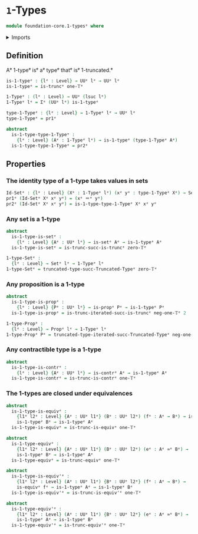 # `1`-Types

```agda
module foundation-core.1-typesᵉ where
```

<details><summary>Imports</summary>

```agda
open import foundation.contractible-typesᵉ
open import foundation.dependent-pair-typesᵉ
open import foundation.truncated-typesᵉ
open import foundation.universe-levelsᵉ

open import foundation-core.equivalencesᵉ
open import foundation-core.identity-typesᵉ
open import foundation-core.propositionsᵉ
open import foundation-core.setsᵉ
open import foundation-core.truncation-levelsᵉ
```

</details>

## Definition

Aᵉ 1-typeᵉ isᵉ aᵉ typeᵉ thatᵉ isᵉ 1-truncated.ᵉ

```agda
is-1-typeᵉ : {lᵉ : Level} → UUᵉ lᵉ → UUᵉ lᵉ
is-1-typeᵉ = is-truncᵉ one-𝕋ᵉ

1-Typeᵉ : (lᵉ : Level) → UUᵉ (lsuc lᵉ)
1-Typeᵉ lᵉ = Σᵉ (UUᵉ lᵉ) is-1-typeᵉ

type-1-Typeᵉ : {lᵉ : Level} → 1-Typeᵉ lᵉ → UUᵉ lᵉ
type-1-Typeᵉ = pr1ᵉ

abstract
  is-1-type-type-1-Typeᵉ :
    {lᵉ : Level} (Aᵉ : 1-Typeᵉ lᵉ) → is-1-typeᵉ (type-1-Typeᵉ Aᵉ)
  is-1-type-type-1-Typeᵉ = pr2ᵉ
```

## Properties

### The identity type of a 1-type takes values in sets

```agda
Id-Setᵉ : {lᵉ : Level} (Xᵉ : 1-Typeᵉ lᵉ) (xᵉ yᵉ : type-1-Typeᵉ Xᵉ) → Setᵉ lᵉ
pr1ᵉ (Id-Setᵉ Xᵉ xᵉ yᵉ) = (xᵉ ＝ᵉ yᵉ)
pr2ᵉ (Id-Setᵉ Xᵉ xᵉ yᵉ) = is-1-type-type-1-Typeᵉ Xᵉ xᵉ yᵉ
```

### Any set is a 1-type

```agda
abstract
  is-1-type-is-setᵉ :
    {lᵉ : Level} {Aᵉ : UUᵉ lᵉ} → is-setᵉ Aᵉ → is-1-typeᵉ Aᵉ
  is-1-type-is-setᵉ = is-trunc-succ-is-truncᵉ zero-𝕋ᵉ

1-type-Setᵉ :
  {lᵉ : Level} → Setᵉ lᵉ → 1-Typeᵉ lᵉ
1-type-Setᵉ = truncated-type-succ-Truncated-Typeᵉ zero-𝕋ᵉ
```

### Any proposition is a 1-type

```agda
abstract
  is-1-type-is-propᵉ :
    {lᵉ : Level} {Pᵉ : UUᵉ lᵉ} → is-propᵉ Pᵉ → is-1-typeᵉ Pᵉ
  is-1-type-is-propᵉ = is-trunc-iterated-succ-is-truncᵉ neg-one-𝕋ᵉ 2

1-type-Propᵉ :
  {lᵉ : Level} → Propᵉ lᵉ → 1-Typeᵉ lᵉ
1-type-Propᵉ Pᵉ = truncated-type-iterated-succ-Truncated-Typeᵉ neg-one-𝕋ᵉ 2 Pᵉ
```

### Any contractible type is a 1-type

```agda
abstract
  is-1-type-is-contrᵉ :
    {lᵉ : Level} {Aᵉ : UUᵉ lᵉ} → is-contrᵉ Aᵉ → is-1-typeᵉ Aᵉ
  is-1-type-is-contrᵉ = is-trunc-is-contrᵉ one-𝕋ᵉ
```

### The 1-types are closed under equivalences

```agda
abstract
  is-1-type-is-equivᵉ :
    {l1ᵉ l2ᵉ : Level} {Aᵉ : UUᵉ l1ᵉ} (Bᵉ : UUᵉ l2ᵉ) (fᵉ : Aᵉ → Bᵉ) → is-equivᵉ fᵉ →
    is-1-typeᵉ Bᵉ → is-1-typeᵉ Aᵉ
  is-1-type-is-equivᵉ = is-trunc-is-equivᵉ one-𝕋ᵉ

abstract
  is-1-type-equivᵉ :
    {l1ᵉ l2ᵉ : Level} {Aᵉ : UUᵉ l1ᵉ} (Bᵉ : UUᵉ l2ᵉ) (eᵉ : Aᵉ ≃ᵉ Bᵉ) →
    is-1-typeᵉ Bᵉ → is-1-typeᵉ Aᵉ
  is-1-type-equivᵉ = is-trunc-equivᵉ one-𝕋ᵉ

abstract
  is-1-type-is-equiv'ᵉ :
    {l1ᵉ l2ᵉ : Level} (Aᵉ : UUᵉ l1ᵉ) {Bᵉ : UUᵉ l2ᵉ} (fᵉ : Aᵉ → Bᵉ) →
    is-equivᵉ fᵉ → is-1-typeᵉ Aᵉ → is-1-typeᵉ Bᵉ
  is-1-type-is-equiv'ᵉ = is-trunc-is-equiv'ᵉ one-𝕋ᵉ

abstract
  is-1-type-equiv'ᵉ :
    {l1ᵉ l2ᵉ : Level} (Aᵉ : UUᵉ l1ᵉ) {Bᵉ : UUᵉ l2ᵉ} (eᵉ : Aᵉ ≃ᵉ Bᵉ) →
    is-1-typeᵉ Aᵉ → is-1-typeᵉ Bᵉ
  is-1-type-equiv'ᵉ = is-trunc-equiv'ᵉ one-𝕋ᵉ
```